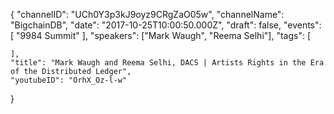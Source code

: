 {
    "channelID": "UCh0Y3p3kJ9oyz9CRgZaO05w",
    "channelName": "BigchainDB",
    "date": "2017-10-25T10:00:50.000Z",
    "draft": false,
    "events": [
        "9984 Summit"
    ],
    "speakers": ["Mark Waugh", "Reema Selhi"],
    "tags": [

    ],
    "title": "Mark Waugh and Reema Selhi, DACS | Artists Rights in the Era of the Distributed Ledger",
    "youtubeID": "OrhX_Oz-l-w"
}
